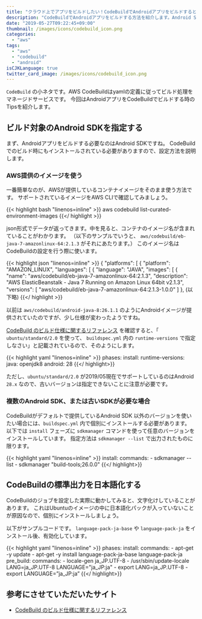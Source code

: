 ```yaml
---
title: "クラウド上でアプリをビルドしたい！CodeBuildでAndroidアプリをビルドするときのTips"
description: "CodeBuildでAndroidアプリをビルドする方法を紹介します。Android SDKが複数必要な場合にも対応しています。CodeBuildの標準出力を日本語化する場合の説明もあります"
date: "2019-05-27T09:22:45+09:00"
thumbnail: /images/icons/codebuild_icon.png
categories:
  - "aws"
tags:
  - "aws"
  - "codebuild"
  - "android"
isCJKLanguage: true
twitter_card_image: /images/icons/codebuild_icon.png
---
```


`CodeBuild` の小ネタです。AWS CodeBuildはyamlの定義に従ってビルド処理をマネージドサービスです。
今回はAndroidアプリをCodeBuildでビルドする時のTipsを紹介します。

<!--adsense-->

## ビルド対象のAndroid SDKを指定する

まず、Androidアプリをビルドする必要なのはAndroid SDKですね。
CodeBuildでのビルド時にもインストールされている必要がありますので、設定方法を説明します。

### AWS提供のイメージを使う

一番簡単なのが、AWSが提供しているコンテナイメージをそのまま使う方法です。
サポートされているイメージをAWS CLIで確認してみましょう。

{{< highlight bash "linenos=inline" >}}
aws codebuild list-curated-environment-images
{{</ highlight >}}

json形式でデータが返ってきます。中を見ると、コンテナのイメージ名が含まれていることがわかります。
（以下のサンプルでいうと、 `aws/codebuild/eb-java-7-amazonlinux-64:2.1.3` がそれにあたります。）
このイメージ名はCodeBuildの設定を行う際に使います。

{{< highlight json "linenos=inline" >}}
{
    "platforms": [
        {
            "platform": "AMAZON_LINUX",
            "languages": [
                {
                    "language": "JAVA",
                    "images": [
                        {
                            "name": "aws/codebuild/eb-java-7-amazonlinux-64:2.1.3",
                            "description": "AWS ElasticBeanstalk - Java 7 Running on Amazon Linux 64bit v2.1.3",
                            "versions": [
                                "aws/codebuild/eb-java-7-amazonlinux-64:2.1.3-1.0.0"
                            ]
                        },
(以下略)
{{</ highlight >}}


以前は `aws/codebuild/android-java-8:26.1.1`  のようにAndroidイメージが提供されていたのですが、少し仕様が変わったようですね。

[CodeBuild のビルド仕様に関するリファレンス](https://docs.aws.amazon.com/ja_jp/codebuild/latest/userguide/build-spec-ref.html#runtime-versions-buildspec-file) を確認すると、「 `ubuntu/standard/2.0` を使って、 `buildspec.yml` 内の `runtime-versions` で指定しなさい」と記載されているので、そのようにします。

{{< highlight yaml "linenos=inline" >}}
phases:
  install:
    runtime-versions:
      java: openjdk8
      android: 28
{{</ highlight>}}

ただし、`ubuntu/standard/2.0` が2019/05現在でサポートしているのはAndroid `28.x` なので、古いバージョンは指定できないことに注意が必要です。

### 複数のAndroid SDK、または古いSDKが必要な場合

CodeBuildがデフォルトで提供しているAndroid SDK 以外のバージョンを使いたい場合には、`buildspec.yml` 内で個別にインストールする必要があります。
以下では `install` フェーズに `sdkmanager` コマンドを使って任意のバージョンをインストールしています。
指定方法は `sdkmanager --list` で出力されたものに限ります。

{{< highlight yaml "linenos=inline" >}}
  install:
    commands:
      - sdkmanager --list
      - sdkmanager "build-tools;26.0.0"
{{</ highlight>}}

<!--adsense-->

## CodeBuildの標準出力を日本語化する

CodeBuildのジョブを設定した実際に動かしてみると、文字化けしていることがあります。
これはUbuntuのイメージの中に日本語化パックが入っていないことが原因なので、個別にインストールしましょう。

以下がサンプルコードです。 `language-pack-ja-base` や `language-pack-ja` をインストール後、有効化しています。

{{< highlight yaml "linenos=inline" >}}
phases:
  install:
    commands:
      - apt-get -y update
      - apt-get -y install language-pack-ja-base language-pack-ja
  pre_build:
    commands:
      - locale-gen ja_JP.UTF-8
      - /usr/sbin/update-locale LANG=ja_JP.UTF-8 LANGUAGE="ja_JP:ja"
      - export LANG=ja_JP.UTF-8
      - export LANGUAGE=”ja_JP:ja”
{{</ highlight>}}

## 参考にさせていただいたサイト

* [CodeBuild のビルド仕様に関するリファレンス](https://docs.aws.amazon.com/ja_jp/codebuild/latest/userguide/build-spec-ref.html#runtime-versions-buildspec-file)